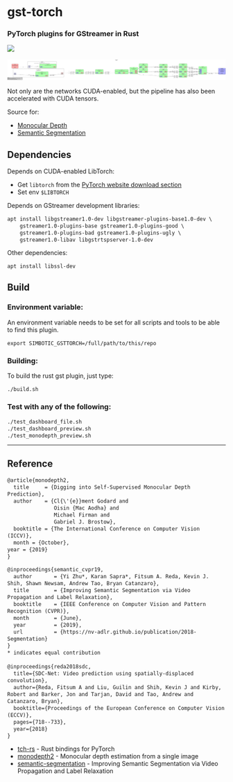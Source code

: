 # gst-torch
### PyTorch plugins for GStreamer in Rust

![](assets/teaser-02.gif)

![](assets/monodepth_semseg_fusion.png)

Not only are the networks CUDA-enabled, but the pipeline has also been accelerated with CUDA tensors.

Source for:
- [Monocular Depth](src/monodepth.rs)
- [Semantic Segmentation](src/semseg.rs)

## Dependencies

Depends on CUDA-enabled LibTorch:

- Get `libtorch` from the
[PyTorch website download section](https://pytorch.org/get-started/locally/)
- Set env `$LIBTORCH`

Depends on GStreamer development libraries:
```
apt install libgstreamer1.0-dev libgstreamer-plugins-base1.0-dev \
    gstreamer1.0-plugins-base gstreamer1.0-plugins-good \
    gstreamer1.0-plugins-bad gstreamer1.0-plugins-ugly \
    gstreamer1.0-libav libgstrtspserver-1.0-dev
```

Other dependencies:
```
apt install libssl-dev
```

## Build

### Environment variable:

An environment variable needs to be set for all scripts and tools to be able to find this plugin.

```
export SIMBOTIC_GSTTORCH=/full/path/to/this/repo
```

### Building:

To build the rust gst plugin, just type:

```
./build.sh
```

### Test with any of the following:
```
./test_dashboard_file.sh
./test_dashboard_preview.sh
./test_monodepth_preview.sh
```


----------------------


## Reference


```
@article{monodepth2,
  title     = {Digging into Self-Supervised Monocular Depth Prediction},
  author    = {Cl{\'{e}}ment Godard and
               Oisin {Mac Aodha} and
               Michael Firman and
               Gabriel J. Brostow},
  booktitle = {The International Conference on Computer Vision (ICCV)},
  month = {October},
year = {2019}
}
```
```
@inproceedings{semantic_cvpr19,
  author       = {Yi Zhu*, Karan Sapra*, Fitsum A. Reda, Kevin J. Shih, Shawn Newsam, Andrew Tao, Bryan Catanzaro},
  title        = {Improving Semantic Segmentation via Video Propagation and Label Relaxation},
  booktitle    = {IEEE Conference on Computer Vision and Pattern Recognition (CVPR)},
  month        = {June},
  year         = {2019},
  url          = {https://nv-adlr.github.io/publication/2018-Segmentation}
}
* indicates equal contribution

@inproceedings{reda2018sdc,
  title={SDC-Net: Video prediction using spatially-displaced convolution},
  author={Reda, Fitsum A and Liu, Guilin and Shih, Kevin J and Kirby, Robert and Barker, Jon and Tarjan, David and Tao, Andrew and Catanzaro, Bryan},
  booktitle={Proceedings of the European Conference on Computer Vision (ECCV)},
  pages={718--733},
  year={2018}
}
```

- [tch-rs](https://github.com/LaurentMazare/tch-rs) - Rust bindings for PyTorch
- [monodepth2](https://github.com/nianticlabs/monodepth2) - Monocular depth estimation from a single image
- [semantic-segmentation](https://github.com/NVIDIA/semantic-segmentation) - Improving Semantic Segmentation via Video Propagation and Label Relaxation
